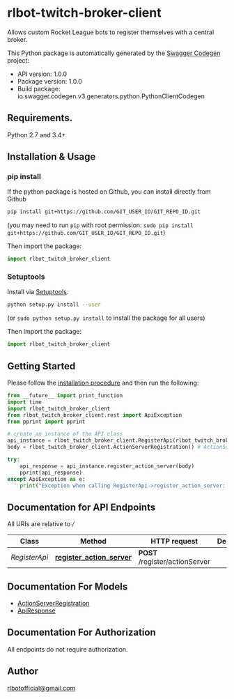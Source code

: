 # rlbot-twitch-broker-client
Allows custom Rocket League bots to register themselves with a central broker.

This Python package is automatically generated by the [Swagger Codegen](https://github.com/swagger-api/swagger-codegen) project:

- API version: 1.0.0
- Package version: 1.0.0
- Build package: io.swagger.codegen.v3.generators.python.PythonClientCodegen

## Requirements.

Python 2.7 and 3.4+

## Installation & Usage
### pip install

If the python package is hosted on Github, you can install directly from Github

```sh
pip install git+https://github.com/GIT_USER_ID/GIT_REPO_ID.git
```
(you may need to run `pip` with root permission: `sudo pip install git+https://github.com/GIT_USER_ID/GIT_REPO_ID.git`)

Then import the package:
```python
import rlbot_twitch_broker_client 
```

### Setuptools

Install via [Setuptools](http://pypi.python.org/pypi/setuptools).

```sh
python setup.py install --user
```
(or `sudo python setup.py install` to install the package for all users)

Then import the package:
```python
import rlbot_twitch_broker_client
```

## Getting Started

Please follow the [installation procedure](#installation--usage) and then run the following:

```python
from __future__ import print_function
import time
import rlbot_twitch_broker_client
from rlbot_twitch_broker_client.rest import ApiException
from pprint import pprint

# create an instance of the API class
api_instance = rlbot_twitch_broker_client.RegisterApi(rlbot_twitch_broker_client.ApiClient(configuration))
body = rlbot_twitch_broker_client.ActionServerRegistration() # ActionServerRegistration | 

try:
    api_response = api_instance.register_action_server(body)
    pprint(api_response)
except ApiException as e:
    print("Exception when calling RegisterApi->register_action_server: %s\n" % e)
```

## Documentation for API Endpoints

All URIs are relative to */*

Class | Method | HTTP request | Description
------------ | ------------- | ------------- | -------------
*RegisterApi* | [**register_action_server**](docs/RegisterApi.md#register_action_server) | **POST** /register/actionServer | 

## Documentation For Models

 - [ActionServerRegistration](docs/ActionServerRegistration.md)
 - [ApiResponse](docs/ApiResponse.md)

## Documentation For Authorization

 All endpoints do not require authorization.


## Author

rlbotofficial@gmail.com
